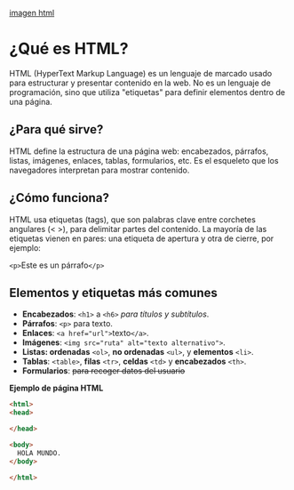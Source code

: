 [imagen html]()

# ¿Qué es HTML?
HTML (HyperText Markup Language) es un lenguaje de marcado usado para estructurar y presentar contenido en la web. No es un lenguaje de programación, sino que utiliza "etiquetas" para definir elementos dentro de una página.

## ¿Para qué sirve?
HTML define la estructura de una página web: encabezados, párrafos, listas, imágenes, enlaces, tablas, formularios, etc. Es el esqueleto que los navegadores interpretan para mostrar contenido.

## ¿Cómo funciona?
HTML usa etiquetas (tags), que son palabras clave entre corchetes angulares (< >), para delimitar partes del contenido. La mayoría de las etiquetas vienen en pares: una etiqueta de apertura y otra de cierre, por ejemplo:

`<p>`Este es un párrafo`</p>`

## Elementos y etiquetas más comunes
- **Encabezados**: `<h1>` a `<h6>` *para títulos y subtítulos*.
- **Párrafos**: `<p>` para texto.
- **Enlaces**: `<a href="url">`texto`</a>`.
- **Imágenes**: `<img src="ruta" alt="texto alternativo">`.
- **Listas: ordenadas** `<ol>`, **no ordenadas** `<ul>`, y **elementos** `<li>`.
- **Tablas**: `<table>`, **filas** `<tr>`, **celdas** `<td>` y **encabezados** `<th>`.
- **Formularios**: ~~para recoger datos del usuario~~

**Ejemplo de página HTML**

```html
<html>
<head>

</head>

<body>
  HOLA MUNDO.  
</body>

</html>
```
